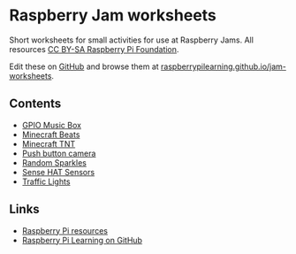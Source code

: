 # Raspberry Jam worksheets

Short worksheets for small activities for use at Raspberry Jams. All resources [CC BY-SA Raspberry Pi Foundation](https://github.com/raspberrypilearning/jam-worksheets/blob/master/LICENCE.md).

Edit these on [GitHub](https://github.com/raspberrypilearning/jam-worksheets) and browse them at [raspberrypilearning.github.io/jam-worksheets](https://raspberrypilearning.github.io/jam-worksheets/).

## Contents

- [GPIO Music Box](gpio-music-box/README.md)
- [Minecraft Beats](minecraft-beats/README.md)
- [Minecraft TNT](minecraft-tnt/README.md)
- [Push button camera](push-button-camera/README.md)
- [Random Sparkles](random-sparkles/README.md)
- [Sense HAT Sensors](sense-hat-sensors/README.md)
- [Traffic Lights](traffic-lights/README.md)

## Links

- [Raspberry Pi resources](https://www.raspberrypi.org/resources/)
- [Raspberry Pi Learning on GitHub](https://github.com/raspberrypilearning)
